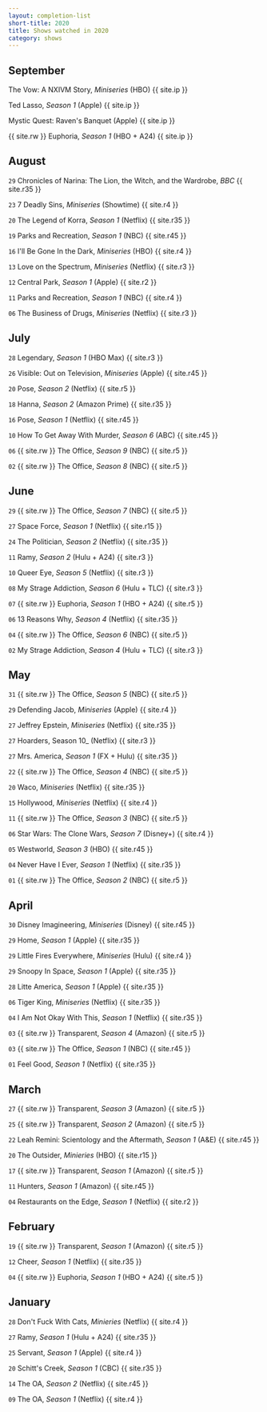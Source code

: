 ```yaml
---
layout: completion-list
short-title: 2020
title: Shows watched in 2020
category: shows
---
```

## September
The Vow: A NXIVM Story, _Miniseries_ (HBO) {{ site.ip }}

Ted Lasso, _Season 1_ (Apple) {{ site.ip }}

Mystic Quest: Raven's Banquet (Apple) {{ site.ip }}

{{ site.rw }} Euphoria, _Season 1_ (HBO + A24) {{ site.ip }}

## August
`29` Chronicles of Narina: The Lion, the Witch, and the Wardrobe, _BBC_ {{ site.r35 }}

`23` 7 Deadly Sins, _Miniseries_ (Showtime) {{ site.r4 }}

`20` The Legend of Korra, _Season 1_ (Netflix) {{ site.r35 }}

`19` Parks and Recreation, _Season 1_ (NBC) {{ site.r45 }}

`16` I'll Be Gone In the Dark, _Miniseries_ (HBO) {{ site.r4 }}

`13` Love on the Spectrum, _Miniseries_ (Netflix) {{ site.r3 }}

`12` Central Park, _Season 1_ (Apple) {{ site.r2 }}

`11` Parks and Recreation, _Season 1_ (NBC) {{ site.r4 }}

`06` The Business of Drugs, _Miniseries_ (Netflix) {{ site.r3 }}

## July
`28` Legendary, _Season 1_ (HBO Max) {{ site.r3  }}

`26` Visible: Out on Television, _Miniseries_ (Apple) {{ site.r45 }}

`20` Pose, _Season 2_ (Netflix) {{ site.r5 }}

`18` Hanna, _Season 2_ (Amazon Prime) {{ site.r35 }}

`16` Pose, _Season 1_ (Netflix) {{ site.r45 }}

`10` How To Get Away With Murder, _Season 6_ (ABC) {{ site.r45 }}

`06` {{ site.rw }} The Office, _Season 9_ (NBC) {{ site.r5 }}

`02` {{ site.rw }} The Office, _Season 8_ (NBC) {{ site.r5 }}

## June
`29` {{ site.rw }} The Office, _Season 7_ (NBC) {{ site.r5 }}

`27` Space Force, _Season 1_ (Netflix) {{ site.r15 }}

`24` The Politician, _Season 2_ (Netflix) {{ site.r35 }}

`11` Ramy, _Season 2_ (Hulu + A24) {{ site.r3 }}

`10` Queer Eye, _Season 5_ (Netflix) {{ site.r3 }}

`08` My Strage Addiction, _Season 6_ (Hulu + TLC) {{ site.r3 }}

`07` {{ site.rw }} Euphoria, _Season 1_ (HBO + A24) {{ site.r5 }}

`06` 13 Reasons Why, _Season 4_ (Netflix) {{ site.r35 }}

`04` {{ site.rw }} The Office, _Season 6_ (NBC) {{ site.r5 }}

`02` My Strage Addiction, _Season 4_ (Hulu + TLC) {{ site.r3 }}

## May
`31` {{ site.rw }} The Office, _Season 5_ (NBC) {{ site.r5 }}

`29` Defending Jacob, _Miniseries_ (Apple) {{ site.r4 }}

`27` Jeffrey Epstein, _Miniseries_ (Netflix) {{ site.r35 }}

`27` Hoarders, Season 10_ (Netflix) {{ site.r3 }}

`27` Mrs. America, _Season 1_ (FX + Hulu) {{ site.r35 }}

`22` {{ site.rw }} The Office, _Season 4_ (NBC) {{ site.r5 }}

`20` Waco, _Miniseries_ (Netflix) {{ site.r35 }}

`15` Hollywood, _Miniseries_ (Netflix) {{ site.r4 }}

`11` {{ site.rw }} The Office, _Season 3_ (NBC) {{ site.r5 }}

`06` Star Wars: The Clone Wars, _Season 7_ (Disney+) {{ site.r4 }}

`05` Westworld, _Season 3_ (HBO) {{ site.r45 }}

`04` Never Have I Ever, _Season 1_ (Netflix) {{ site.r35 }}

`01` {{ site.rw }} The Office, _Season 2_ (NBC) {{ site.r5 }}

## April
`30` Disney Imagineering, _Miniseries_ (Disney) {{ site.r45 }} 

`29` Home, _Season 1_ (Apple) {{ site.r35 }}

`29` Little Fires Everywhere, _Miniseries_ (Hulu) {{ site.r4 }}

`29` Snoopy In Space, _Season 1_ (Apple) {{ site.r35 }}

`28` Litte America, _Season 1_ (Apple) {{ site.r35 }}

`06` Tiger King, _Miniseries_ (Netflix) {{ site.r35 }}

`04` I Am Not Okay With This, _Season 1_ (Netflix) {{ site.r35 }}

`03` {{ site.rw }} Transparent, _Season 4_ (Amazon) {{ site.r5 }}

`03` {{ site.rw }} The Office, _Season 1_ (NBC) {{ site.r45 }}

`01` Feel Good, _Season 1_ (Netflix) {{ site.r35 }}

## March
`27` {{ site.rw }} Transparent, _Season 3_ (Amazon) {{ site.r5 }}

`25` {{ site.rw }} Transparent, _Season 2_ (Amazon) {{ site.r5 }}

`22` Leah Remini: Scientology and the Aftermath, _Season 1_ (A&E) {{ site.r45 }}

`20` The Outsider, _Minieries_ (HBO) {{ site.r15 }}

`17` {{ site.rw }} Transparent, _Season 1_ (Amazon) {{ site.r5 }}

`11` Hunters, _Season 1_ (Amazon) {{ site.r45 }}

`04` Restaurants on the Edge, _Season 1_ (Netflix) {{ site.r2 }}

## February
`19` {{ site.rw }} Transparent, _Season 1_ (Amazon) {{ site.r5 }}

`12` Cheer, _Season 1_ (Netflix) {{ site.r35 }}

`04` {{ site.rw }} Euphoria, _Season 1_ (HBO + A24) {{ site.r5 }}

## January
`28` Don't Fuck With Cats, _Minieries_ (Netflix) {{ site.r4 }}

`27` Ramy, _Season 1_ (Hulu + A24) {{ site.r35 }}

`25` Servant, _Season 1_ (Apple) {{ site.r4 }}

`20` Schitt's Creek, _Season 1_ (CBC) {{ site.r35 }}

`14` The OA, _Season 2_ (Netflix) {{ site.r45 }}

`09` The OA, _Season 1_ (Netflix) {{ site.r4 }}